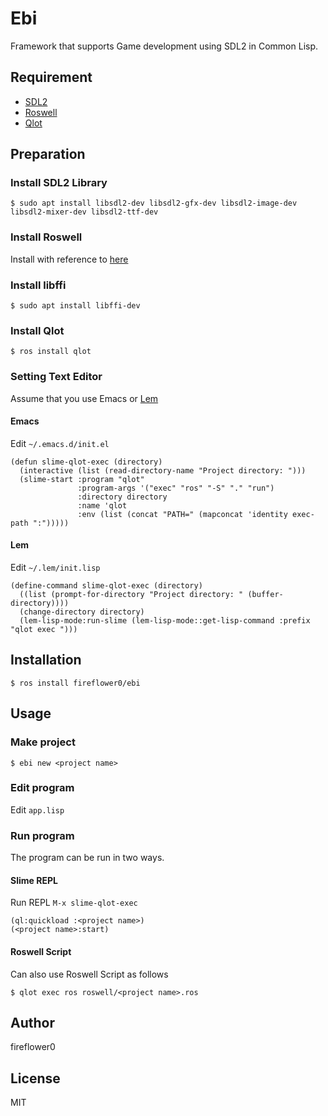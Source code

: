 # Ebi

Framework that supports Game development using SDL2 in Common Lisp.

## Requirement

* [SDL2](https://www.libsdl.org/download-2.0.php)
* [Roswell](https://github.com/roswell/roswell)
* [Qlot](https://github.com/fukamachi/qlot)

## Preparation

### Install SDL2 Library

```
$ sudo apt install libsdl2-dev libsdl2-gfx-dev libsdl2-image-dev libsdl2-mixer-dev libsdl2-ttf-dev
```

### Install Roswell

Install with reference to [here](https://github.com/roswell/roswell#installation-dependency--usage)

### Install libffi

```
$ sudo apt install libffi-dev
```

### Install Qlot

```
$ ros install qlot
```

### Setting Text Editor

Assume that you use Emacs or [Lem](https://github.com/cxxxr/lem)

#### Emacs

Edit `~/.emacs.d/init.el`

```
(defun slime-qlot-exec (directory)
  (interactive (list (read-directory-name "Project directory: ")))
  (slime-start :program "qlot"
               :program-args '("exec" "ros" "-S" "." "run")
               :directory directory
               :name 'qlot
               :env (list (concat "PATH=" (mapconcat 'identity exec-path ":")))))
```

#### Lem

Edit `~/.lem/init.lisp`

```
(define-command slime-qlot-exec (directory)
  ((list (prompt-for-directory "Project directory: " (buffer-directory))))
  (change-directory directory)
  (lem-lisp-mode:run-slime (lem-lisp-mode::get-lisp-command :prefix "qlot exec ")))
```

## Installation

```
$ ros install fireflower0/ebi
```

## Usage

### Make project

```
$ ebi new <project name>
```

### Edit program

Edit `app.lisp`

### Run program

The program can be run in two ways.

#### Slime REPL

Run REPL `M-x slime-qlot-exec`

```
(ql:quickload :<project name>)
(<project name>:start)
```

#### Roswell Script

Can also use Roswell Script as follows

```
$ qlot exec ros roswell/<project name>.ros
```

## Author

fireflower0

## License

MIT
